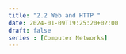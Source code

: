 ```yaml
---
title: "2.2 Web and HTTP "
date: 2024-01-09T19:25:20+02:00
draft: false
series : [Computer Networks]
---
```


